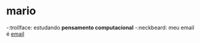 # mario
-:trollface: estudando **pensamento computacional**
-:neckbeard: meu email é [email](mario.magni@escola.pr.gov.br)
